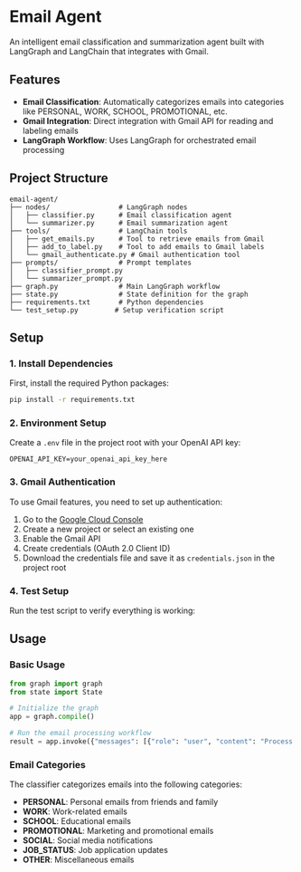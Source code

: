# Email Agent

An intelligent email classification and summarization agent built with LangGraph and LangChain that integrates with Gmail.

## Features

- **Email Classification**: Automatically categorizes emails into categories like PERSONAL, WORK, SCHOOL, PROMOTIONAL, etc.
- **Gmail Integration**: Direct integration with Gmail API for reading and labeling emails
- **LangGraph Workflow**: Uses LangGraph for orchestrated email processing

## Project Structure

```
email-agent/
├── nodes/                 # LangGraph nodes
│   ├── classifier.py      # Email classification agent
│   └── summarizer.py      # Email summarization agent
├── tools/                 # LangChain tools
│   ├── get_emails.py      # Tool to retrieve emails from Gmail
│   ├── add_to_label.py    # Tool to add emails to Gmail labels
│   └── gmail_authenticate.py # Gmail authentication tool
├── prompts/               # Prompt templates
│   ├── classifier_prompt.py
│   └── summarizer_prompt.py
├── graph.py               # Main LangGraph workflow
├── state.py               # State definition for the graph
├── requirements.txt       # Python dependencies
└── test_setup.py         # Setup verification script
```

## Setup

### 1. Install Dependencies

First, install the required Python packages:

```bash
pip install -r requirements.txt
```

### 2. Environment Setup

Create a `.env` file in the project root with your OpenAI API key:

```
OPENAI_API_KEY=your_openai_api_key_here
```

### 3. Gmail Authentication

To use Gmail features, you need to set up authentication:

1. Go to the [Google Cloud Console](https://console.cloud.google.com/)
2. Create a new project or select an existing one
3. Enable the Gmail API
4. Create credentials (OAuth 2.0 Client ID)
5. Download the credentials file and save it as `credentials.json` in the project root

### 4. Test Setup

Run the test script to verify everything is working:

## Usage

### Basic Usage

```python
from graph import graph
from state import State

# Initialize the graph
app = graph.compile()

# Run the email processing workflow
result = app.invoke({"messages": [{"role": "user", "content": "Process my emails"}]})
```

### Email Categories

The classifier categorizes emails into the following categories:

- **PERSONAL**: Personal emails from friends and family
- **WORK**: Work-related emails
- **SCHOOL**: Educational emails
- **PROMOTIONAL**: Marketing and promotional emails
- **SOCIAL**: Social media notifications
- **JOB_STATUS**: Job application updates
- **OTHER**: Miscellaneous emails
